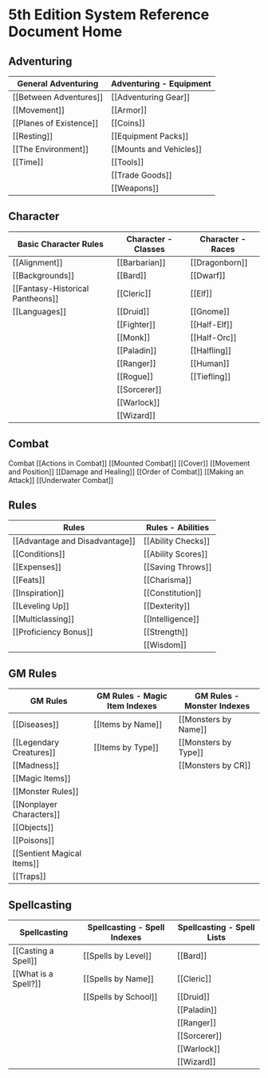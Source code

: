 # 5th Edition System Reference Document Home

## Adventuring

| General Adventuring 		| Adventuring - Equipment |
|-------------------------|-------------------------|
| [[Between Adventures]]	| [[Adventuring Gear]]		|
| [[Movement]]						| [[Armor]] 							|
| [[Planes of Existence]] | [[Coins]]								|
| [[Resting]]							| [[Equipment Packs]] 		|
| [[The Environment]] 		| [[Mounts and Vehicles]] |
| [[Time]]								| [[Tools]]								|
|													| [[Trade Goods]]					|
|													| [[Weapons]] 				 		|


## Character
| Basic Character Rules							| Character - Classes	| Character - Races 	|
|-----------------------------------|---------------------|---------------------|
| [[Alignment]] 										| [[Barbarian]]				| [[Dragonborn]]			|
| [[Backgrounds]]										| [[Bard]]						| [[Dwarf]]						|
| [[Fantasy-Historical Pantheons]]	| [[Cleric]]					| [[Elf]] 						|
| [[Languages]] 										| [[Druid]]						| [[Gnome]]						|
| 																	| [[Fighter]]					| [[Half-Elf]]				|
| 																	| [[Monk]]						| [[Half-Orc]]				|
| 																	| [[Paladin]]					| [[Halfling]]				|
| 																	| [[Ranger]]					| [[Human]]						|
| 																	| [[Rogue]] 					| [[Tiefling]]				|
| 																	| [[Sorcerer]] 				| 										|
| 																	| [[Warlock]]					| 										|
| 																	| [[Wizard]]					| 										|

## Combat
Combat
[[Actions in Combat]]
[[Mounted Combat]]
[[Cover]]
[[Movement and Position]]
[[Damage and Healing]]
[[Order of Combat]]
[[Making an Attack]]
[[Underwater Combat]]

## Rules
| Rules															| Rules - Abilities			|
|-----------------------------------|-----------------------|
| [[Advantage and Disadvantage]]		| [[Ability Checks]]		|
| [[Conditions]] 										| [[Ability Scores]]		|
| [[Expenses]]											| [[Saving Throws]] 		|
| [[Feats]]													| [[Charisma]]					|
| [[Inspiration]]										| [[Constitution]]			|
| [[Leveling Up]]										| [[Dexterity]]					|
| [[Multiclassing]]									| [[Intelligence]]			|
| [[Proficiency Bonus]]							| [[Strength]]					|
|																		| [[Wisdom]]						|


## GM Rules
| GM Rules | GM Rules - Magic Item Indexes| GM Rules - Monster Indexes|
|-------------------------------|---------------------|-------------------------|
| [[Diseases]]									| [[Items by Name]]		| [[Monsters by Name]]		|
| [[Legendary Creatures]] 			| [[Items by Type]]		| [[Monsters by Type]]		|
| [[Madness]] 									|											| [[Monsters by CR]]			|
| [[Magic Items]]								|											|													|
| [[Monster Rules]]							|											|													|
| [[Nonplayer Characters]]			|											|													|
| [[Objects]] 									|											|													|
| [[Poisons]] 									|											|													|
| [[Sentient Magical Items]] 		|											|													|
| [[Traps]]											|											|													|

## Spellcasting
| Spellcasting					| Spellcasting - Spell Indexes 		| Spellcasting - Spell Lists 	|
|-----------------------|---------------------------------|-----------------------------|
| [[Casting a Spell]]		| [[Spells by Level]] 						| [[Bard]] 										|
| [[What is a Spell?]]	| [[Spells by Name]]							| [[Cleric]]									|
|												| [[Spells by School]]						| [[Druid]]										|
|												|																	| [[Paladin]] 								|
|												|																	| [[Ranger]]									|
|												|																	| [[Sorcerer]]								|
|												|																	| [[Warlock]] 								|
|												|																	| [[Wizard]]									|
